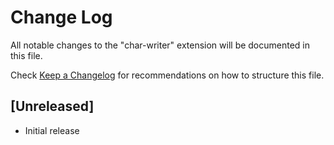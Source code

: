 # Change Log

All notable changes to the "char-writer" extension will be documented in this file.

Check [Keep a Changelog](http://keepachangelog.com/) for recommendations on how to structure this file.

## [Unreleased]

- Initial release
